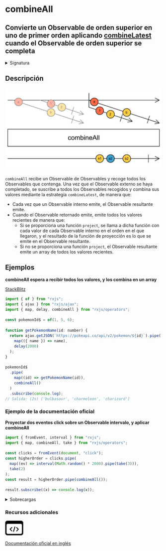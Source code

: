 # combineAll

## Convierte un Observable de orden superior en uno de primer orden aplicando [combineLatest](../../../operators/combination/combineLatest/) cuando el Observable de orden superior se completa

<details>

<summary>Signatura</summary>

#### Firma

`combineAll<T, R>(project?: (...values: any[]) => R): OperatorFunction<T, R>`

#### Parámetros

#### Retorna

`OperatorFunction<T, R>`

</details>

## Descripción

![Diagrama de canicas del operador combineAll](assets/images/marble-diagrams/join-creation/combineAll.png)

`combineAll` recibe un Observable de Observables y recoge todos los Observables que contenga. Una vez que el Observable externo se haya completado, se suscribe a todos los Observables recogidos y combina sus valores mediante la estrategia `combineLatest`, de manera que:

* Cada vez que un Observable interno emite, el Observable resultante emite.
* Cuando el Observable retornado emite, emite todos los valores recientes de manera que:
  * Si se proporciona una función `project`, se llama a dicha función con cada valor de cada Observable interno en el orden en el que llegaron, y el resultado de la función de proyección es lo que se emite en el Observable resultante.
  * Si no se proporciona una función `project`, el Observable resultante emite un array de todos los valores recientes.

## Ejemplos

**combineAll espera a recibir todos los valores, y los combina en un array**

[StackBlitz](https://stackblitz.com/edit/rxjs-combineall-1?file=index.ts)

```javascript
import { of } from "rxjs";
import { ajax } from "rxjs/ajax";
import { map, delay, combineAll } from "rxjs/operators";

const pokemonId$ = of(1, 5, 6);

function getPokemonName(id: number) {
  return ajax.getJSON(`https://pokeapi.co/api/v2/pokemon/${id}`).pipe(
    map(({ name }) => name),
    delay(2000)
  );
}

pokemonId$
  .pipe(
    map((id) => getPokemonName(id)),
    combineAll()
  )
  .subscribe(console.log);
// Salida: (2s) ['bulbasaur', 'charmeleon', 'charizard']
```

### Ejemplo de la documentación oficial

**Proyectar dos eventos click sobre un Observable intervalo, y aplicar combineAll**

```javascript
import { fromEvent, interval } from "rxjs";
import { map, combineAll, take } from "rxjs/operators";

const clicks = fromEvent(document, "click");
const higherOrder = clicks.pipe(
  map((ev) => interval(Math.random() * 2000).pipe(take(3))),
  take(2)
);
const result = higherOrder.pipe(combineAll());

result.subscribe((x) => console.log(x));
```

<details>

<summary>Sobrecargas</summary>

#### Firma

`combineAll(): OperatorFunction<ObservableInput<T>, T[]>`

#### Parámetros

No recibe ningún parámetro.

#### Retorna

`OperatorFunction<ObservableInput<T>, T[]>`

#### Firma

`combineAll(): OperatorFunction<any, T[]>`

#### Parámetros

No recibe ningún parámetro.

#### Retorna

`OperatorFunction<any, T[]>`

#### Firma

`combineAll(project: (...values: T[]) => R): OperatorFunction<ObservableInput<T>, R>`

#### Parámetros

#### Retorna

`OperatorFunction<ObservableInput<T>, R>`

#### Firma

`combineAll(project: (...values: any[]) => R): OperatorFunction<any, R>`

#### Parámetros

#### Retorna

`OperatorFunction<any, R>`

</details>

### Recursos adicionales

[![Source code](assets/icons/source-code.png)](https://github.com/ReactiveX/rxjs/blob/master/src/internal/operators/combineAll.ts)

[Documentación oficial en inglés](https://rxjs.dev/api/operators/combineAll)
